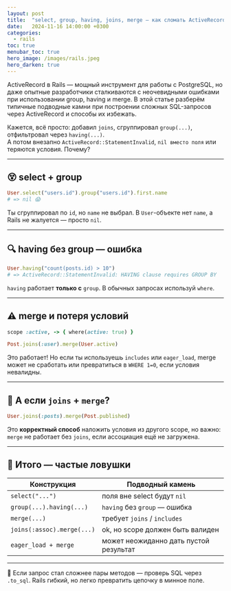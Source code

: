 ```yaml
---
layout: post
title:  "select, group, having, joins, merge — как сломать ActiveRecord (и выжить)"
date:   2024-11-16 14:00:00 +0300
categories:
  - rails
toc: true
menubar_toc: true
hero_image: /images/rails.jpeg
hero_darken: true
---
```

ActiveRecord в Rails — мощный инструмент для работы с PostgreSQL, но даже опытные разработчики сталкиваются с неочевидными ошибками при использовании group, having и merge. В этой статье разберём типичные подводные камни при построении сложных SQL-запросов через ActiveRecord и способы их избежать.

Кажется, всё просто: добавил `joins`, сгруппировал `group(...)`, отфильтровал через `having(...)`.  
А потом внезапно `ActiveRecord::StatementInvalid`, `nil вместо поля` или теряются условия. Почему?

---

## 😵 select + group

```ruby
User.select("users.id").group("users.id").first.name
# => nil 😱
````

Ты сгруппировал по `id`, но `name` не выбрал. В `User`-объекте нет `name`, а Rails не жалуется — просто `nil`.

---

## 🔍 having без group — ошибка

```ruby
User.having("count(posts.id) > 10")
# => ActiveRecord::StatementInvalid: HAVING clause requires GROUP BY
```

`having` работает **только с** `group`. В обычных запросах используй `where`.

---

## ⚠️ merge и потеря условий

```ruby
scope :active, -> { where(active: true) }

Post.joins(:user).merge(User.active)
```

Это работает! Но если ты используешь `includes` или `eager_load`, merge может не сработать или превратиться в `WHERE 1=0`, если условия невалидны.

---

## 👀 А если `joins` + `merge`?

```ruby
User.joins(:posts).merge(Post.published)
```

Это **корректный способ** наложить условия из другого scope, но важно: `merge` не работает без `joins`, если ассоциация ещё не загружена.

---

## 🧨 Итого — частые ловушки

| Конструкция                | Подводный камень                       |
| -------------------------- | -------------------------------------- |
| `select("...")`            | поля вне select будут `nil`            |
| `group(...).having(...)`   | `having` без `group` — ошибка          |
| `merge(...)`               | требует `joins` / `includes`           |
| `joins(:assoc).merge(...)` | ok, но scope должен быть валиден       |
| `eager_load + merge`       | может неожиданно дать пустой результат |

---

📌 Если запрос стал сложнее пары методов — проверь SQL через `.to_sql`.
Rails гибкий, но легко превратить цепочку в минное поле.
